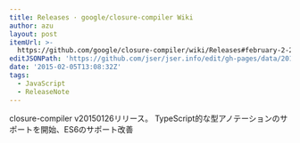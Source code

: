 ```yaml
---
title: Releases · google/closure-compiler Wiki
author: azu
layout: post
itemUrl: >-
  https://github.com/google/closure-compiler/wiki/Releases#february-2-2015-v20150126
editJSONPath: 'https://github.com/jser/jser.info/edit/gh-pages/data/2015/02/index.json'
date: '2015-02-05T13:08:32Z'
tags:
  - JavaScript
  - ReleaseNote
---
```

closure-compiler v20150126リリース。
TypeScript的な型アノテーションのサポートを開始、ES6のサポート改善
